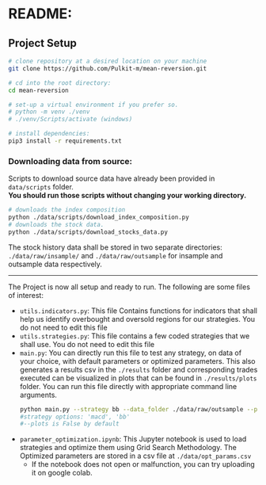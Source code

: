 # README: 
## Project Setup
```bash 
# clone repository at a desired location on your machine
git clone https://github.com/Pulkit-m/mean-reversion.git

# cd into the root directory: 
cd mean-reversion 

# set-up a virtual environment if you prefer so. 
# python -m venv ./venv 
# ./venv/Scripts/activate (windows) 

# install dependencies: 
pip3 install -r requirements.txt 
``` 

### Downloading data from source: 
Scripts to download source data have already been provided in `data/scripts` folder.  
**You should run those scripts without changing your working directory.** 
```bash
# downloads the index composition
python ./data/scripts/download_index_composition.py 
# downloads the stock data.
python ./data/scripts/download_stocks_data.py
```
The stock history data shall be stored in two separate directories: `./data/raw/insample/` and `./data/raw/outsample` for insample and outsample data respectively. 
___

The Project is now all setup and ready to run. 
The following are some files of interest: 
* `utils.indicators.py`: This file Contains functions for indicators that shall help us identify overbought and oversold regions for our strategies. You do not need to edit this file
* `utils.strategies.py`: This file contains a few coded strategies that we shall use. You do not need to edit this file
* `main.py`: You can directly run this file to test any strategy, on data of your choice, with default parameters or optimized parameters. This also generates a results csv in the `./results` folder and corresponding trades executed can be visualized in plots that can be found in `./results/plots` folder. You can run this file directly with appropriate command line arguments. 
    ```bash
    python main.py --strategy bb --data_folder ./data/raw/outsample --plots True --opt_params ./data/opt_params.csv
    #strategy options: 'macd', 'bb' 
    #--plots is False by default
    ```
* `parameter_optimization.ipynb`: This Jupyter notebook is used to load strategies and optimize them using Grid Search Methodology. The Optimized parameters are stored in a csv file at `./data/opt_params.csv`
    * If the notebook does not open or malfunction, you can try uploading it on google colab. 



